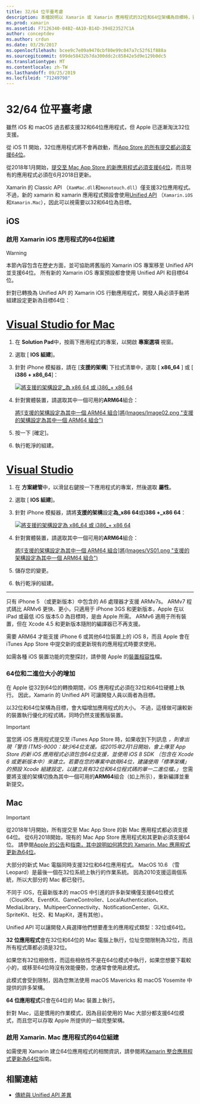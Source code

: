 ```yaml
---
title: 32/64 位平臺考慮
description: 本檔說明以 Xamarin 或 Xamarin 應用程式的32位和64位架構為目標時，要牢記在心的各種考慮。
ms.prod: xamarin
ms.assetid: F7126340-04B2-4A10-B14D-394E23527C1A
author: conceptdev
ms.author: crdun
ms.date: 03/29/2017
ms.openlocfilehash: bcee9c7e09a9470cbf80e99c047a7c52f61f888a
ms.sourcegitcommit: 699de58432b7da300ddc2c85842e5d9e129b0dc5
ms.translationtype: MT
ms.contentlocale: zh-TW
ms.lasthandoff: 09/25/2019
ms.locfileid: "71249798"
---
```

# <a name="3264-bit-platform-considerations"></a>32/64 位平臺考慮

雖然 iOS 和 macOS 過去都支援32和64位應用程式，但 Apple 已逐漸淘汰32位支援。

從 iOS 11 開始，32位應用程式將不會再啟動，而[App Store 的所有提交都必須支援64位](https://developer.apple.com/news/?id=06282017b)。

從2018年1月開始，[提交至 Mac App Store 的新應用程式必須支援64位](https://developer.apple.com/news/?id=06282017a)，而且現有的應用程式必須在6月2018日更新。

Xamarin 的 Classic API （`XamMac.dll`和`monotouch.dll`）僅支援32位應用程式。 不過，新的 xamarin 和 xamarin 應用程式預設會使用[Unified API](~/cross-platform/macios/unified/index.md) （`Xamarin.iOS`和`Xamarin.Mac`），因此可以視需要以32和64位為目標。

## <a name="ios"></a>iOS

<a name="enable-64" />

### <a name="enabling-64-bit-builds-of-xamarinios-apps"></a>啟用 Xamarin iOS 應用程式的64位組建

> [!WARNING]
> 本節內容包含在歷史方面，並可協助將舊版的 Xamarin iOS 專案移至 Unified API 並支援64位。 所有新的 Xamarin iOS 專案預設都會使用 Unified API 和目標64位。

針對已轉換為 Unified API 的 Xamarin iOS 行動應用程式，開發人員必須手動將組建設定更新為目標64位：

<!-- markdownlint-disable MD001 -->

# <a name="visual-studio-for-mactabmacos"></a>[Visual Studio for Mac](#tab/macos)

1. 在  **Solution Pad**中，按兩下應用程式的專案，以開啟 **專案選項** 視窗。
2. 選取 [ **IOS 組建**]。
3. 針對 iPhone 模擬器，請在 [**支援的架構**] 下拉式清單中，選取 [ **x86\_64** ] 或 [ **i386 + x86\_64**]：

   [![將支援的架構設定\_為 x86 64 或 i386\_+ x86 64](Images/Image01.png "Setting Supported architectures to x86\_64 or i386 + x86\_64")](Images/Image01-large.png#lightbox) 

4. 針對實體裝置，請選取其中一個可用的**ARM64**組合：

   [將![支援的架構設定為其中一個 ARM64 組合]將(Images/Image02.png "支援的架構設定為其中一個 ARM64 組合")](Images/Image02-large.png#lightbox)

5. 按一下 [確定]。
6. 執行乾淨的組建。

# <a name="visual-studiotabwindows"></a>[Visual Studio](#tab/windows)

1. 在 **方案總管**中，以滑鼠右鍵按一下應用程式的專案，然後選取 **屬性**。
2. 選取 [ **IOS 組建**]。
3. 針對 iPhone 模擬器，請將**支援的架構**設定**為\_x86 64**或**i386 +\_x86 64**： 

   [![將支援的架構設定為 x86_64 或 i386\_+ x86 64](Images/VS02.png "Setting Supported architectures to x86_64 or i386 + x86\_64")](Images/VS02-large.png#lightbox)

4. 針對實體裝置，請選取其中一個可用的**ARM64**組合：
    
   [將![支援的架構設定為其中一個 ARM64 組合]將(Images/VS01.png "支援的架構設定為其中一個 ARM64 組合")](Images/VS01-large.png#lightbox)

5. 儲存您的變更。
6. 執行乾淨的組建。

-----

只有 iPhone 5 （或更新版本）中包含的 A6 處理器才支援 ARMv7s。 ARMv7 程式碼比 ARMv6 更快、更小，只適用于 iPhone 3GS 和更新版本，Apple 在以 iPad 或最低 iOS 版本5.0 為目標時，是由 Apple 所需。 ARMv6 適用于所有裝置，但在 Xcode 4.5 和更新版本隨附的編譯器已不再支援。 

需要 ARM64 才能支援 iPhone 6 或其他64位裝置上的 iOS 8，而且 Apple 會在 iTunes App Store 中提交新的或更新現有的應用程式時要求使用。

如需各種 iOS 裝置功能的完整探討，請參閱 Apple 的[裝置相容性](https://developer.apple.com/library/content/documentation/DeviceInformation/Reference/iOSDeviceCompatibility/DeviceCompatibilityMatrix/DeviceCompatibilityMatrix.html)檔。

### <a name="64-bit-and-binary-size-increases"></a>64位和二進位大小的增加

在 Apple 從32到64位的轉換期間，iOS 應用程式必須在32位和64位硬體上執行。 因此，Xamarin 的 Unified API 可讓開發人員以兩者為目標。

以32位和64位架構為目標，會大幅增加應用程式的大小。 不過，這樣做可讓較新的裝置執行優化的程式碼，同時仍然支援舊版裝置。

> [!IMPORTANT]
> 當您將 iOS 應用程式提交至 iTunes App Store 時，如果收到下列訊息 _，則會出現「警告 ITMS-9000：缺少64位支援。從2015年2月1日開始，會上傳至 App Store 的新 iOS 應用程式必須包含64位支援，並使用 iOS 8 SDK （包含在 Xcode 6 或更新版本中）來建立。若要在您的專案中啟用64位，建議使用「標準架構」的預設 Xcode 組建設定，以建立具有32位和64位程式碼的單一二進位檔。」_ 您需要將支援的架構切換為其中一個可用的**ARM64**組合（如上所示），重新編譯並重新提交。

## <a name="mac"></a>Mac

> [!IMPORTANT]
> 從2018年1月開始，所有提交至 Mac App Store 的新 Mac 應用程式都必須支援64位。 從6月2018開始，現有的 Mac App Store 應用程式和其更新必須支援64位。 請參閱[Apple 的公告](https://developer.apple.com/news/?id=06282017a)和[指南，其中說明如何將您的 Xamarin. Mac 應用程式更新為64位](~/cross-platform/macios/32-and-64/mac-64-bit.md)。

大部分的新式 Mac 電腦同時支援32位和64位應用程式。   MacOS 10.6 （雪 Leopard）是最後一個在32位系統上執行的作業系統。   因為2010支援這兩個系統，所以大部分的 Mac 都已發行。

不同于 iOS，在最新版本的 macOS 中引進的許多新架構僅支援64位模式（CloudKit、EventKit、GameController、LocalAuthentication、MediaLibrary、MultipeerConnectivity、NotificationCenter、GLKit、SpriteKit、社交、和 MapKit，還有其他）。

Unified API 可以讓開發人員選擇他們想要產生的應用程式類型：32位或64位。

**32 位應用程式**會在32位和64位的 Mac 電腦上執行，位址空間限制為32位，而且所有程式庫都必須是32位。

如果您有32位相依性，而這些相依性不是在64位模式中執行，如果您想要下載較小的，或移至64位時沒有效能優勢，您通常會使用此模式。

此模式會受到限制，因為您無法使用 macOS Mavericks 和 macOS Yosemite 中提供的許多架構。

**64 位應用程式**只會在64位的 Mac 裝置上執行。

針對 Mac，這是慣用的作業模式，因為目前使用的 Mac 大部分都支援64位模式，而且您可以存取 Apple 所提供的一組完整架構。

### <a name="enabling-64-bit-builds-of-xamarinmac-apps"></a>啟用 Xamarin. Mac 應用程式的64位組建

如需使用 Xamarin 建立64位應用程式的相關資訊，請參閱將[Xamarin 整合應用程式更新為64位](~/cross-platform/macios/32-and-64/mac-64-bit.md)指南。

## <a name="related-links"></a>相關連結

- [傳統與 Unified API 差異](https://github.com/xamarin/release-notes-archive/blob/master/release-notes/ios/api_changes/classic-vs-unified-8.6.0/index.md)
